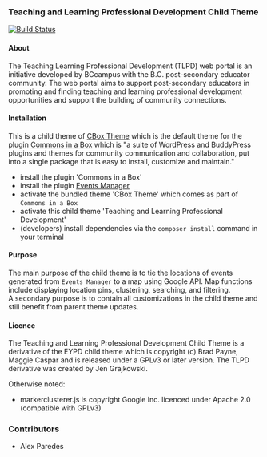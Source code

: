 ### Teaching and Learning Professional Development Child Theme ###
[![Build Status](https://travis-ci.com/BCcampus/tlpd.svg?branch=dev)](https://travis-ci.com/BCcampus/tlpd)

#### About ####
The Teaching Learning Professional Development (TLPD) web portal is an initiative developed by BCcampus with the B.C. post-secondary educator community. 
The web portal aims to support post-secondary educators in promoting and finding teaching and learning professional development opportunities and support the building of community connections.

#### Installation ####
This is a child theme of [CBox Theme](https://github.com/cuny-academic-commons/cbox-theme) which is the default theme for the plugin [Commons in a Box](https://github.com/cuny-academic-commons/commons-in-a-box) which is "a 
suite of WordPress and BuddyPress plugins and themes for community communication and collaboration, put into a single package that  is easy to install, customize and maintain."

- install the plugin 'Commons in a Box'
- install the plugin [Events Manager](https://wordpress.org/plugins/events-manager/)
- activate the bundled theme 'CBox Theme' which comes as part of `Commons in a Box`
- activate this child theme 'Teaching and Learning Professional Development'
- (developers) install dependencies via the `composer install` command in your terminal

#### Purpose ####
The main purpose of the child theme is to tie the locations of events generated from `Events Manager` to a map using Google API. 
Map functions include displaying location pins, clustering, searching, and filtering.  
A secondary purpose is to contain all customizations in the child theme and still benefit from parent theme updates. 

#### Licence ####
The Teaching and Learning Professional Development Child Theme is a derivative of the EYPD child theme which is copyright (c) Brad Payne, Maggie Caspar and is released under a GPLv3 or later version.
The TLPD derivative was created by Jen Grajkowski. 

Otherwise noted: 
- markerclusterer.js is copyright Google Inc. licenced under Apache 2.0 (compatible with GPLv3)

### Contributors ###
- Alex Paredes
